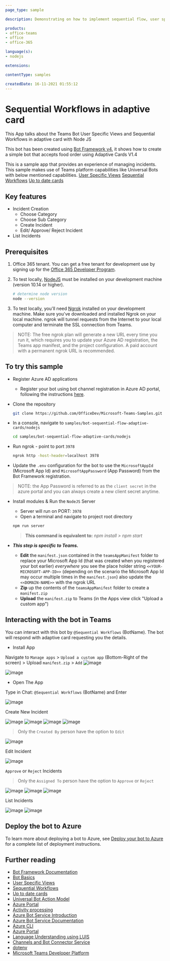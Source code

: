 ```yaml
---
page_type: sample

description: Demonstrating on how to implement sequential flow, user specific view and upto date adaptive cards in bot.

products:
- office-teams
- office
- office-365

language(s):
- nodejs

extensions:

contentType: samples

createdDate: 16-11-2021 01:55:12
---
```


# Sequential Workflows in adaptive card

This App talks about the Teams Bot User Specific Views and Sequential Workflows in adaptive card with Node JS

This bot has been created using [Bot Framework v4](https://dev.botframework.com), it shows how to create a simple bot that accepts food order using Adaptive Cards V1.4

This is a sample app that provides an experience of managing incidents. This sample makes use of Teams platform capabilities like Universal Bots with below mentioned capabilities.
[User Specific Views](https://docs.microsoft.com/en-us/microsoftteams/platform/task-modules-and-cards/cards/universal-actions-for-adaptive-cards/user-specific-views)
[Sequential Workflows](https://docs.microsoft.com/en-us/microsoftteams/platform/task-modules-and-cards/cards/universal-actions-for-adaptive-cards/sequential-workflows)
[Up to date cards](https://docs.microsoft.com/en-us/microsoftteams/platform/task-modules-and-cards/cards/universal-actions-for-adaptive-cards/up-to-date-views)

## Key features

- Incident Creation
   - Choose Category
   - Choose Sub Category
   - Create Incident
   - Edit/ Approve/ Reject Incident
- List Incidents

## Prerequisites

1. Office 365 tenant. You can get a free tenant for development use by signing up for the [Office 365 Developer Program](https://developer.microsoft.com/en-us/microsoft-365/dev-program).

2. To test locally, [NodeJS](https://nodejs.org/en/download/) must be installed on your development machine (version 10.14 or higher).

    ```bash
    # determine node version
    node --version
    ```

3. To test locally, you'll need [Ngrok](https://ngrok.com/) installed on your development machine.
Make sure you've downloaded and installed Ngrok on your local machine. ngrok will tunnel requests from the Internet to your local computer and terminate the SSL connection from Teams.

> NOTE: The free ngrok plan will generate a new URL every time you run it, which requires you to update your Azure AD registration, the Teams app manifest, and the project configuration. A paid account with a permanent ngrok URL is recommended.

## To try this sample

- Register Azure AD applications
    -   Register your bot using bot channel registration in Azure AD portal, following the instructions [here](Wiki/azure-bot-channels-registration.md).

- Clone the repository

    ```bash
    git clone https://github.com/OfficeDev/Microsoft-Teams-Samples.git
    ```

- In a console, navigate to `samples/bot-sequential-flow-adaptive-cards/nodejs`

    ```bash
    cd samples/bot-sequential-flow-adaptive-cards/nodejs
    ```

- Run ngrok - point to port `3978`

    ```bash
    ngrok http -host-header=localhost 3978
    ```


- Update the `.env` configuration for the bot to use the `MicrosoftAppId` (Microsoft App Id) and `MicrosoftAppPassword` (App Password) from the Bot Framework registration. 
> NOTE: the App Password is referred to as the `client secret` in the azure portal and you can always create a new client secret anytime.

- Install modules & Run the `NodeJS` Server 
    - Server will run on PORT:  `3978`
    - Open a terminal and navigate to project root directory
    
    ```bash
    npm run server
    ```
    
    > **This command is equivalent to:**
    _npm install  > npm start_

- __*This step is specific to Teams.*__
    - **Edit** the `manifest.json` contained in the  `teamsAppManifest` folder to replace your Microsoft App Id (that was created when you registered your bot earlier) *everywhere* you see the place holder string `<<YOUR-MICROSOFT-APP-ID>>` (depending on the scenario the Microsoft App Id may occur multiple times in the `manifest.json`) also update the `<<DOMAIN-NAME>>` with the ngrok URL
    - **Zip** up the contents of the `teamsAppManifest` folder to create a `manifest.zip`
    - **Upload** the `manifest.zip` to Teams (in the Apps view click "Upload a custom app")

## Interacting with the bot in Teams

You can interact with this bot by `@Sequential Workflows` (BotName). The bot will respond with adaptive card requesting you the details.

- Install App

Navigate to `Manage apps` > `Upload a custom app` (Bottom-Right of the screen) > Upload `manifest.zip` > `Add`
![image](https://user-images.githubusercontent.com/85108465/123583709-b6e39d00-d7fd-11eb-83bc-737a17fbbadd.png)

![image](https://user-images.githubusercontent.com/85108465/123583855-f3af9400-d7fd-11eb-87df-a69d880680aa.png)

- Open The App

Type in Chat: `@Sequential Workflows` (BotName) and Enter

![image](https://user-images.githubusercontent.com/85108465/123767041-d0abdf80-d8e4-11eb-8cb3-3fa3eb0680ce.png)

Create New Incident

![image](https://user-images.githubusercontent.com/85108465/123586591-936f2100-d802-11eb-9d38-a43fc13672ee.png)
![image](https://user-images.githubusercontent.com/85108465/123586786-e34de800-d802-11eb-9355-ea12ebc67388.png)
![image](https://user-images.githubusercontent.com/85108465/123586874-06789780-d803-11eb-843b-76e69b9afad6.png)
![image](https://user-images.githubusercontent.com/85108465/123591452-9d485280-d809-11eb-83cd-412f4e6aaf5a.png)

> Only the `Created By` person have the option to `Edit`

![image](https://user-images.githubusercontent.com/85108465/123591565-c668e300-d809-11eb-829c-23a6396e0cfe.png)

Edit Incident

![image](https://user-images.githubusercontent.com/85108465/123591600-d385d200-d809-11eb-9edd-23f76a8687d8.png)

`Approve` or `Reject` Incidents

> Only the `Assigned To` person have the option to `Approve` or `Reject`

![image](https://user-images.githubusercontent.com/85108465/123768720-351b6e80-d8e6-11eb-9f6e-7525c761d034.png)
![image](https://user-images.githubusercontent.com/85108465/123768103-a9a1dd80-d8e5-11eb-8ec5-154eb36a8d62.png)
![image](https://user-images.githubusercontent.com/85108465/123768181-baeaea00-d8e5-11eb-9f79-4854c409edd3.png)

List Incidents

![image](https://user-images.githubusercontent.com/85108465/123595684-d0d9ab80-d80e-11eb-9798-82f535ba6486.png)
![image](https://user-images.githubusercontent.com/85108465/123769386-e28e8200-d8e6-11eb-96e0-3d1f8365c7ef.png)

## Deploy the bot to Azure

To learn more about deploying a bot to Azure, see [Deploy your bot to Azure](https://aka.ms/azuredeployment) for a complete list of deployment instructions.

## Further reading

- [Bot Framework Documentation](https://docs.botframework.com)
- [Bot Basics](https://docs.microsoft.com/azure/bot-service/bot-builder-basics?view=azure-bot-service-4.0)
- [User Specific Views](https://docs.microsoft.com/en-us/microsoftteams/platform/task-modules-and-cards/cards/universal-actions-for-adaptive-cards/user-specific-views)
- [Sequential Workflows](https://docs.microsoft.com/en-us/microsoftteams/platform/task-modules-and-cards/cards/universal-actions-for-adaptive-cards/sequential-workflows)
- [Up to date cards](https://docs.microsoft.com/en-us/microsoftteams/platform/task-modules-and-cards/cards/universal-actions-for-adaptive-cards/up-to-date-views)
- [Universal Bot Action Model](https://docs.microsoft.com/en-us/adaptive-cards/authoring-cards/universal-action-model#actionexecute)
- [Azure Portal](https://portal.azure.com)
- [Activity processing](https://docs.microsoft.com/en-us/azure/bot-service/bot-builder-concept-activity-processing?view=azure-bot-service-4.0)
- [Azure Bot Service Introduction](https://docs.microsoft.com/azure/bot-service/bot-service-overview-introduction?view=azure-bot-service-4.0)
- [Azure Bot Service Documentation](https://docs.microsoft.com/azure/bot-service/?view=azure-bot-service-4.0)
- [Azure CLI](https://docs.microsoft.com/cli/azure/?view=azure-cli-latest)
- [Azure Portal](https://portal.azure.com)
- [Language Understanding using LUIS](https://docs.microsoft.com/en-us/azure/cognitive-services/luis/)
- [Channels and Bot Connector Service](https://docs.microsoft.com/en-us/azure/bot-service/bot-concepts?view=azure-bot-service-4.0)
- [dotenv](https://www.npmjs.com/package/dotenv)
- [Microsoft Teams Developer Platform](https://docs.microsoft.com/en-us/microsoftteams/platform/)

